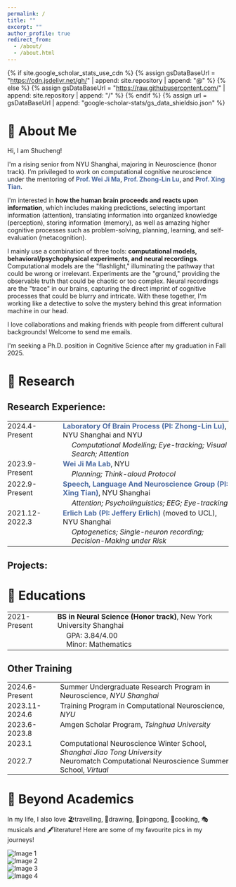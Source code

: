 ```yaml
---
permalink: /
title: ""
excerpt: ""
author_profile: true
redirect_from: 
  - /about/
  - /about.html
---
```


{% if site.google_scholar_stats_use_cdn %}
{% assign gsDataBaseUrl = "https://cdn.jsdelivr.net/gh/" | append: site.repository | append: "@" %}
{% else %}
{% assign gsDataBaseUrl = "https://raw.githubusercontent.com/" | append: site.repository | append: "/" %}
{% endif %}
{% assign url = gsDataBaseUrl | append: "google-scholar-stats/gs_data_shieldsio.json" %}

<span class='anchor' id='about-me'></span>
# 👋 About Me
Hi, I am Shucheng! 

I'm a rising senior from NYU Shanghai, majoring in Neuroscience (honor track). I’m privileged to work on computational cognitive neuroscience under the mentoring of <strong style="color: #4b6aa1;"><a href="https://as.nyu.edu/faculty/weiji-ma.html" style="color: #4b6aa1; text-decoration: none;">Prof. Wei Ji Ma</a></strong>, <strong style="color: #4b6aa1;"><a href="https://shanghai.nyu.edu/academics/faculty/directory/zhong-lin-lu" style="color: #4b6aa1; text-decoration: none;">Prof. Zhong-Lin Lu</a></strong>, and <strong style="color: #4b6aa1;"><a href="https://shanghai.nyu.edu/academics/faculty/directory/xing-tian" style="color: #4b6aa1; text-decoration: none;">Prof. Xing Tian</a></strong>.

I'm interested in **how the human brain proceeds and reacts upon information**, which includes making predictions, selecting important information (attention), translating information into organized knowledge (perception), storing information (memory), as well as amazing higher cognitive processes such as problem-solving, planning, learning, and self-evaluation (metacognition).

I mainly use a combination of three tools: **computational models, behavioral/psychophysical experiments, and neural recordings**. Computational models are the "flashlight," illuminating the pathway that could be wrong or irrelevant.
Experiments are the "ground," providing the observable truth that could be chaotic or too complex. Neural recordings are the "trace" in our brains, capturing the direct imprint of cognitive processes that could be blurry and intricate. With these together, I'm working like a detective to solve the mystery behind this great information machine in our head.

I love collaborations and making friends with people from different cultural backgrounds! Welcome to send me emails.

I'm seeking a Ph.D. position in Cognitive Science after my graduation in Fall 2025.

<span class='anchor' id='-research'></span>
# 📝 Research 
## Research Experience:
<table style="border-collapse: collapse; width: 100%; border: none; margin-top: 20px;">
  <tr style="border: none;">
    <td style="padding: 0 20px 3px 0; vertical-align: top; border: none;">2024.4-Present</td>
    <td style="padding: 0; vertical-align: top; border: none;">
      <strong style="color: #4b6aa1;"><a href="https://lobes.osu.edu/staff.php" style="color: #4b6aa1; text-decoration: none;">Laboratory Of Brain Process (PI: Zhong-Lin Lu)</a></strong>, NYU Shanghai and NYU<br>
      <ul style="margin: 3px 0; padding-left: 20px; list-style: none;">
        <li style="margin: 0;"><em>Computational Modelling; Eye-tracking; Visual Search; Attention</em></li>
      </ul>
    </td>
  </tr>
  <tr style="border: none;">
    <td style="padding: 0 20px 3px 0; vertical-align: top; border: none;">2023.9-Present</td>
    <td style="padding: 0; vertical-align: top; border: none;">
      <strong style="color: #4b6aa1;"><a href="https://www.cns.nyu.edu/malab/" style="color: #4b6aa1; text-decoration: none;">Wei Ji Ma Lab</a></strong>, NYU<br>
      <ul style="margin: 3px 0; padding-left: 20px; list-style: none;">
        <li style="margin: 0;"><em>Planning; Think-aloud Protocol</em></li>
      </ul>
    </td>
  </tr>
  <tr style="border: none;">
    <td style="padding: 0 20px 3px 0; vertical-align: top; border: none;">2022.9-Present</td>
    <td style="padding: 0; vertical-align: top; border: none;">
      <strong style="color: #4b6aa1;"><a href="https://slangscience.github.io/slang/" style="color: #4b6aa1; text-decoration: none;">Speech, Language And Neuroscience Group (PI: Xing Tian)</a></strong>, NYU Shanghai<br>
      <ul style="margin: 3px 0; padding-left: 20px; list-style: none;">
        <li style="margin: 0;"><em>Attention; Psycholinguistics; EEG; Eye-tracking</em></li>
      </ul>
    </td>
  </tr>
  <tr style="border: none;">
    <td style="padding: 0 20px 0 0; vertical-align: top; border: none;">2021.12-2022.3</td>
    <td style="padding: 0; vertical-align: top; border: none;">
      <strong style="color: #4b6aa1;"><a href="https://www.sainsburywellcome.org/web/groups/erlich-lab" style="color: #4b6aa1; text-decoration: none;">Erlich Lab (PI: Jeffery Erlich)</a></strong> (moved to UCL), NYU Shanghai<br>
      <ul style="margin: 3px 0; padding-left: 20px; list-style: none;">
        <li style="margin: 0;"><em>Optogenetics; Single-neuron recording; Decision-Making under Risk</em></li>
      </ul>
    </td>
  </tr>
</table>
  
## Projects:

<span class='anchor' id='-educations'></span>
# 📖 Educations
<table style="border-collapse: collapse; width: 100%; border: none; margin-top: 20px;">
  <tr style="border: none;">
    <td style="padding: 0 20px 3px 0; vertical-align: top; border: none;">2021-Present</td>
    <td style="padding: 0; vertical-align: top; border: none;">
      <strong>BS in Neural Science (Honor track)</strong>, New York University Shanghai
      <ul style="margin: 3px 0; padding-left: 20px; list-style: none;">
        <li style="margin: 0;">GPA: 3.84/4.00</li>
        <li style="margin: 0;">Minor: Mathematics</li>
      </ul>
    </td>
  </tr>
</table>

## Other Training
<table style="border-collapse: collapse; width: 100%; border: none;">
  <tr style="border: none;">
    <td style="padding: 0 10px 3px 0; vertical-align: top; border: none;">2024.6-Present</td>
    <td style="padding: 0; vertical-align: top; border: none;">Summer Undergraduate Research Program in Neuroscience, <em>NYU Shanghai</em></td>
  </tr>
  <tr style="border: none;">
    <td style="padding: 0 10px 3px 0; vertical-align: top; border: none;">2023.11-2024.6</td>
    <td style="padding: 0; vertical-align: top; border: none;">Training Program in Computational Neuroscience, <em>NYU</em></td>
  </tr>
  <tr style="border: none;">
    <td style="padding: 0 10px 3px 0; vertical-align: top; border: none;">2023.6-2023.8</td>
    <td style="padding: 0; vertical-align: top; border: none;">Amgen Scholar Program, <em>Tsinghua University</em></td>
  </tr>
  <tr style="border: none;">
    <td style="padding: 0 10px 3px 0; vertical-align: top; border: none;">2023.1</td>
    <td style="padding: 0; vertical-align: top; border: none;">Computational Neuroscience Winter School, <em>Shanghai Jiao Tong University</em></td>
  </tr>
  <tr style="border: none;">
    <td style="padding: 0 10px 0 0; vertical-align: top; border: none;">2022.7</td>
    <td style="padding: 0; vertical-align: top; border: none;">Neuromatch Computational Neuroscience Summer School, <em>Virtual</em></td>
  </tr>
</table>

<span class='anchor' id='-beyond-academics'></span>
# 💬 Beyond Academics
In my life, I also love 🏖️travelling, 🎨drawing, 🏓pingpong, 🍳cooking, 🎭musicals and 🖋️literature!
Here are some of my favourite pics in my journeys!
<div class="gallery">
    <div class="gallery-item">
        <img src="\images\image1.JPG" alt="Image 1">
    </div>
    <div class="gallery-item">
        <img src="\images\image2.JPG" alt="Image 2">
    </div>
    <div class="gallery-item">
        <img src="\images\image3.JPG" alt="Image 3">
    </div>
    <div class="gallery-item">
        <img src="\images\image4.JPG" alt="Image 4">
    </div>
    <!-- Add more images as needed -->
</div>
